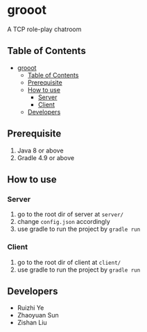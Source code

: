 # grooot
A TCP role-play chatroom

## Table of Contents
- [grooot](#grooot)
  - [Table of Contents](#table-of-contents)
  - [Prerequisite](#prerequisite)
  - [How to use](#how-to-use)
    - [Server](#server)
    - [Client](#client)
  - [Developers](#developers)

## Prerequisite
1. Java 8 or above
2. Gradle 4.9 or above

## How to use
### Server
1. go to the root dir of server at `server/`
2. change `config.json` accordingly
3. use gradle to run the project by `gradle run`

### Client
1. go to the root dir of client at `client/`
2. use gradle to run the project by `gradle run`

## Developers
 - Ruizhi Ye
 - Zhaoyuan Sun
 - Zishan Liu